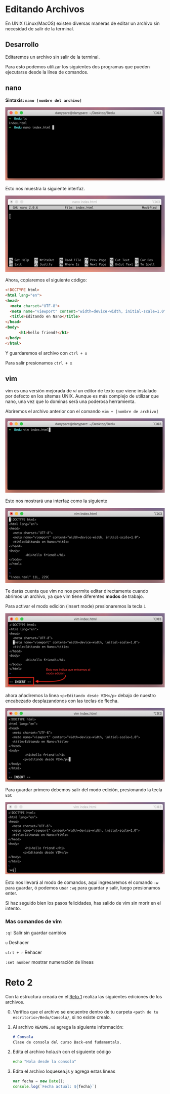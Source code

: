 # Editando Archivos

En UNIX (Linux/MacOS) existen diversas maneras de editar un archivo sin necesidad de salir de la terminal.

## Desarrollo

Editaremos un archivo sin salir de la terminal. 

Para esto podemos utilizar los siguientes dos programas que pueden ejecutarse desde la línea de comandos.

## nano

**Sintaxis: `nano [nombre del archivo]`**

![img/Untitled.png](img/Untitled.png)

Esto nos muestra la siguiente interfaz.

![img/Screen_Shot_2020-03-16_at_22.21.11.png](img/Screen_Shot_2020-03-16_at_22.21.11.png)

Ahora, copiaremos el siguiente código:

```html
<!DOCTYPE html>
<html lang="en">
<head>
  <meta charset="UTF-8">
  <meta name="viewport" content="width=device-width, initial-scale=1.0">
  <title>Editando en Nano</title>
</head>
<body>
	  <h1>hello friend!</h1>
</body>
</html>
```

Y guardaremos el archivo con `ctrl + o`

Para salir presionamos `ctrl + x`

## vim

vim es una versión mejorada de *vi* un editor de texto que viene instalado por defecto en los sitemas UNIX. Aunque es más complejo de utilizar que nano, una vez que lo dominas será una poderosa herramienta.

Abriremos el archivo anterior con el comando `vim + [nombre de archivo]` 

![img/Untitled%201.png](img/Untitled%201.png)

Esto nos mostrará una interfaz como la siguiente

![img/Untitled%202.png](img/Untitled%202.png)

Te darás cuenta que vim no nos permite editar directamente cuando abrimos un archivo, ya que vim tiene diferentes **modos** de trabajo.

Para activar el modo edición (insert mode) presionaremos la tecla `i` 

![img/Screen_Shot_2020-03-21_at_14.35.53.png](img/Screen_Shot_2020-03-21_at_14.35.53.png)

ahora añadiremos la línea `<p>Editando desde VIM</p>` debajo de nuestro encabezado desplazandonos con las teclas de flecha.

![img/Untitled%203.png](img/Untitled%203.png)

Para guardar primero debemos salir del modo edición, presionando la tecla `ESC` 

![img/Screen_Shot_2020-03-21_at_15.37.45.png](img/Screen_Shot_2020-03-21_at_15.37.45.png)

Esto nos llevará al modo de comandos, aquí ingresaremos el comando `:w` para guardar, ó podemos usar `:wq` para guardar y salir, luego presionamos enter.

Si haz seguido bien los pasos felicidades, has salido de vim sin morir en el intento.

### Mas comandos de vim

`:q!` Salir sin guardar cambios

`u` Deshacer

`ctrl + r` Rehacer

`:set number` mostrar numeración de líneas

# Reto 2

Con la estructura creada en el [Reto 1](../Reto-01/Readme.md) realiza las siguientes ediciones de los archivos.

0. Verifica que el archivo se encuentre dentro de tu carpeta `<path de tu escritorio>/Bedu/Consola/`, si no existe crealo.

1. Al archivo `README.md` agrega la siguiente información:

    ```markdown
    # Consola
    Clase de consola del curso Back-end fudamentals.
    ```

2. Edita el archivo hola.sh con el siguiente código

    ```bash
    echo "Hola desde la consola"
    ```

3. Edita el archivo loquesea.js y agrega estas líneas

    ```jsx
    var fecha = new Date();
    console.log(`Fecha actual: ${fecha}`)
    ```
